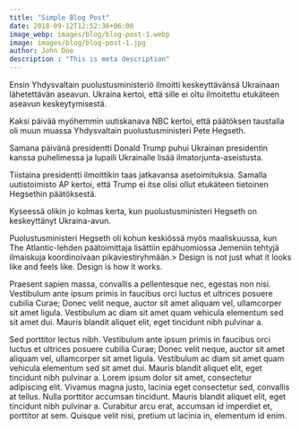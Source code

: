 ```yaml
---
title: "Simple Blog Post"
date: 2018-09-12T12:52:36+06:00
image_webp: images/blog/blog-post-1.webp
image: images/blog/blog-post-1.jpg
author: John Doe
description : "This is meta description"
---
```


Ensin Yhdysvaltain puolustusministeriö ilmoitti keskeyttävänsä Ukrainaan lähetettävän aseavun. Ukraina kertoi, että sille ei oltu ilmoitettu etukäteen aseavun keskeytymisestä.

Kaksi päivää myöhemmin uutiskanava NBC kertoi, että päätöksen taustalla oli muun muassa Yhdysvaltain puolustusministeri Pete Hegseth.

Samana päivänä presidentti Donald Trump puhui Ukrainan presidentin kanssa puhelimessa ja lupaili Ukrainalle lisää ilmatorjunta-aseistusta.

Tiistaina presidentti ilmoittikin taas jatkavansa asetoimituksia. Samalla uutistoimisto AP kertoi, että Trump ei itse olisi ollut etukäteen tietoinen Hegsethin päätöksestä.

Kyseessä olikin jo kolmas kerta, kun puolustusministeri Hegseth on keskeyttänyt Ukraina-avun.

Puolustusministeri Hegseth oli kohun keskiössä myös maaliskuussa, kun The Atlantic-lehden päätoimittaja lisättiin epähuomiossa Jemeniin tehtyjä ilmaiskuja koordinoivaan pikaviestiryhmään.> Design is not just what it looks like and feels like. Design is how it works.

Praesent sapien massa, convallis a pellentesque nec, egestas non nisi. Vestibulum ante ipsum primis in faucibus orci luctus et ultrices posuere cubilia Curae; Donec velit neque, auctor sit amet aliquam vel, ullamcorper sit amet ligula. Vestibulum ac diam sit amet quam vehicula elementum sed sit amet dui. Mauris blandit aliquet elit, eget tincidunt nibh pulvinar a.

Sed porttitor lectus nibh. Vestibulum ante ipsum primis in faucibus orci luctus et ultrices posuere cubilia Curae; Donec velit neque, auctor sit amet aliquam vel, ullamcorper sit amet ligula. Vestibulum ac diam sit amet quam vehicula elementum sed sit amet dui. Mauris blandit aliquet elit, eget tincidunt nibh pulvinar a. Lorem ipsum dolor sit amet, consectetur adipiscing elit. Vivamus magna justo, lacinia eget consectetur sed, convallis at tellus. Nulla porttitor accumsan tincidunt. Mauris blandit aliquet elit, eget tincidunt nibh pulvinar a. Curabitur arcu erat, accumsan id imperdiet et, porttitor at sem. Quisque velit nisi, pretium ut lacinia in, elementum id enim.